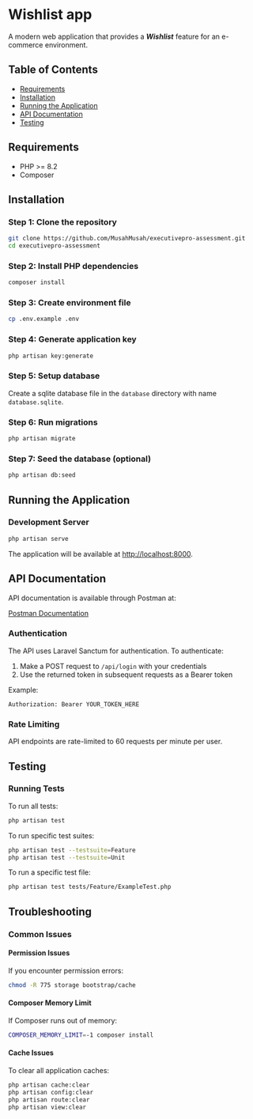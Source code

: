 # Wishlist app

A modern web application that provides a **_Wishlist_** feature for an e-commerce environment.

## Table of Contents

- [Requirements](#requirements)
- [Installation](#installation)
- [Running the Application](#running-the-application)
- [API Documentation](#api-documentation)
- [Testing](#testing)

## Requirements

- PHP >= 8.2
- Composer

## Installation

### Step 1: Clone the repository

```bash
git clone https://github.com/MusahMusah/executivepro-assessment.git
cd executivepro-assessment
```

### Step 2: Install PHP dependencies

```bash
composer install
```

### Step 3: Create environment file

```bash
cp .env.example .env
```

### Step 4: Generate application key

```bash
php artisan key:generate
```

### Step 5: Setup database

Create a sqlite database file in the `database` directory with name `database.sqlite`.

### Step 6: Run migrations

```bash
php artisan migrate
```

### Step 7: Seed the database (optional)

```bash
php artisan db:seed
```

## Running the Application

### Development Server

```bash
php artisan serve
```

The application will be available at [http://localhost:8000](http://localhost:8000).

## API Documentation

API documentation is available through Postman at:

[Postman Documentation](https://documenter.getpostman.com/view/12541181/2sB2j97UeM)

### Authentication

The API uses Laravel Sanctum for authentication. To authenticate:

1. Make a POST request to `/api/login` with your credentials
2. Use the returned token in subsequent requests as a Bearer token

Example:

```
Authorization: Bearer YOUR_TOKEN_HERE
```

### Rate Limiting

API endpoints are rate-limited to 60 requests per minute per user.

## Testing

### Running Tests

To run all tests:

```bash
php artisan test
```

To run specific test suites:

```bash
php artisan test --testsuite=Feature
php artisan test --testsuite=Unit
```

To run a specific test file:

```bash
php artisan test tests/Feature/ExampleTest.php
```

## Troubleshooting

### Common Issues

#### Permission Issues

If you encounter permission errors:

```bash
chmod -R 775 storage bootstrap/cache
```

#### Composer Memory Limit

If Composer runs out of memory:

```bash
COMPOSER_MEMORY_LIMIT=-1 composer install
```

#### Cache Issues

To clear all application caches:

```bash
php artisan cache:clear
php artisan config:clear
php artisan route:clear
php artisan view:clear
```
